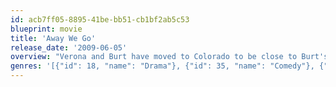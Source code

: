 ```yaml
---
id: acb7ff05-8895-41be-bb51-cb1bf2ab5c53
blueprint: movie
title: 'Away We Go'
release_date: '2009-06-05'
overview: "Verona and Burt have moved to Colorado to be close to Burt's parents but, with Veronica expecting their first child, Burt’s parents decide to move to Belgium, now leaving them in a place they hate and without a support structure in place. They set off on a whirlwind tour of of disparate locations where they have friends or relatives, sampling not only different cities and climates but also different families. Along the way they realize that the journey is less about discovering where they want to live and more about figuring out what type of parents they want to be."
genres: '[{"id": 18, "name": "Drama"}, {"id": 35, "name": "Comedy"}, {"id": 10749, "name": "Romance"}]'
---
```

